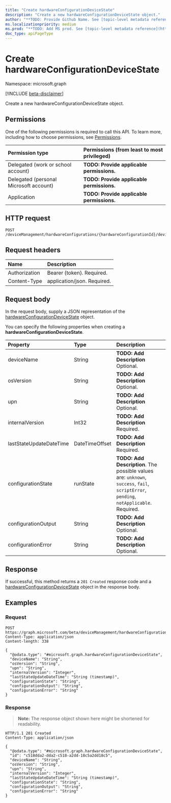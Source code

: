 ```yaml
---
title: "Create hardwareConfigurationDeviceState"
description: "Create a new hardwareConfigurationDeviceState object."
author: "**TODO: Provide Github Name. See [topic-level metadata reference](https://msgo.azurewebsites.net/add/document/guidelines/metadata.html#topic-level-metadata)**"
ms.localizationpriority: medium
ms.prod: "**TODO: Add MS prod. See [topic-level metadata reference](https://msgo.azurewebsites.net/add/document/guidelines/metadata.html#topic-level-metadata)**"
doc_type: apiPageType
---
```


# Create hardwareConfigurationDeviceState
Namespace: microsoft.graph

[!INCLUDE [beta-disclaimer](../../includes/beta-disclaimer.md)]

Create a new hardwareConfigurationDeviceState object.

## Permissions
One of the following permissions is required to call this API. To learn more, including how to choose permissions, see [Permissions](/graph/permissions-reference).

|Permission type|Permissions (from least to most privileged)|
|:---|:---|
|Delegated (work or school account)|**TODO: Provide applicable permissions.**|
|Delegated (personal Microsoft account)|**TODO: Provide applicable permissions.**|
|Application|**TODO: Provide applicable permissions.**|

## HTTP request

<!-- {
  "blockType": "ignored"
}
-->
``` http
POST /deviceManagement/hardwareConfigurations/{hardwareConfigurationId}/deviceRunStates
```

## Request headers
|Name|Description|
|:---|:---|
|Authorization|Bearer {token}. Required.|
|Content-Type|application/json. Required.|

## Request body
In the request body, supply a JSON representation of the [hardwareConfigurationDeviceState](../resources/intune-hardwareconfigurationdevicestate.md) object.

You can specify the following properties when creating a **hardwareConfigurationDeviceState**.

|Property|Type|Description|
|:---|:---|:---|
|deviceName|String|**TODO: Add Description** Optional.|
|osVersion|String|**TODO: Add Description** Optional.|
|upn|String|**TODO: Add Description** Optional.|
|internalVersion|Int32|**TODO: Add Description** Required.|
|lastStateUpdateDateTime|DateTimeOffset|**TODO: Add Description** Required.|
|configurationState|runState|**TODO: Add Description**. The possible values are: `unknown`, `success`, `fail`, `scriptError`, `pending`, `notApplicable`. Required.|
|configurationOutput|String|**TODO: Add Description** Optional.|
|configurationError|String|**TODO: Add Description** Optional.|



## Response

If successful, this method returns a `201 Created` response code and a [hardwareConfigurationDeviceState](../resources/intune-hardwareconfigurationdevicestate.md) object in the response body.

## Examples

### Request
<!-- {
  "blockType": "request",
  "name": "create_hardwareconfigurationdevicestate_from_"
}
-->
``` http
POST https://graph.microsoft.com/beta/deviceManagement/hardwareConfigurations/{hardwareConfigurationId}/deviceRunStates
Content-Type: application/json
Content-length: 338

{
  "@odata.type": "#microsoft.graph.hardwareConfigurationDeviceState",
  "deviceName": "String",
  "osVersion": "String",
  "upn": "String",
  "internalVersion": "Integer",
  "lastStateUpdateDateTime": "String (timestamp)",
  "configurationState": "String",
  "configurationOutput": "String",
  "configurationError": "String"
}
```


### Response
>**Note:** The response object shown here might be shortened for readability.
<!-- {
  "blockType": "response",
  "truncated": true,
  "@odata.type": "microsoft.graph.hardwareConfigurationDeviceState"
}
-->
``` http
HTTP/1.1 201 Created
Content-Type: application/json

{
  "@odata.type": "#microsoft.graph.hardwareConfigurationDeviceState",
  "id": "c518dda2-dda2-c518-a2dd-18c5a2dd18c5",
  "deviceName": "String",
  "osVersion": "String",
  "upn": "String",
  "internalVersion": "Integer",
  "lastStateUpdateDateTime": "String (timestamp)",
  "configurationState": "String",
  "configurationOutput": "String",
  "configurationError": "String"
}
```

